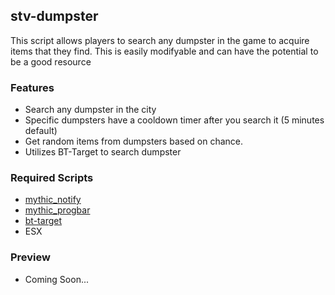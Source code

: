 ## stv-dumpster
This script allows players to search any dumpster in the game to acquire items that they find. This is easily modifyable and can have the potential to be a good resource

### Features
* Search any dumpster in the city
* Specific dumpsters have a cooldown timer after you search it (5 minutes default)
* Get random items from dumpsters based on chance.
* Utilizes BT-Target to search dumpster

### Required Scripts
* [mythic_notify](https://github.com/JayMontana36/mythic_notify)
* [mythic_progbar](https://github.com/HalCroves/mythic_progbar)
* [bt-target](https://github.com/brentN5/bt-target)
* ESX

### Preview
* Coming Soon...
